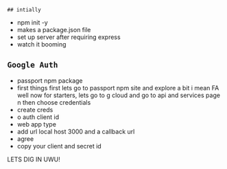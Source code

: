 ``## intially``

 - npm init -y
-  makes a package.json file
- set up server after requiring express
- watch it booming

## `Google Auth`
- passport npm package
- first things first 
lets go to passport npm site and explore a bit i mean FA well
now for starters, lets go to g cloud and go to api and services page n then choose credentials 
- create creds
- o auth client id 
- web app type 
- add url 
local host 3000
and a callback url 
- agree
- copy your client and secret id

LETS DIG IN UWU!